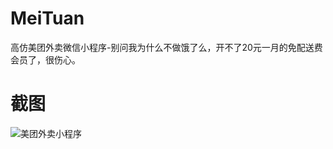 # MeiTuan
高仿美团外卖微信小程序-别问我为什么不做饿了么，开不了20元一月的免配送费会员了，很伤心。<br>

# 截图
![美团外卖小程序](https://github.com/qq273681448/MeiTuan/blob/master/ScreenShot/pic-1.png)


